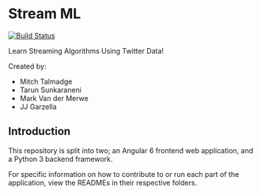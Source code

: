 # Stream ML
[![Build Status](https://travis-ci.org/Streaming-Algorithms-Twitter/stream-ml.svg?branch=master)](https://travis-ci.org/Streaming-Algorithms-Twitter/stream-ml)

Learn Streaming Algorithms Using Twitter Data!

Created by:
- Mitch Talmadge
- Tarun Sunkaraneni
- Mark Van der Merwe
- JJ Garzella

## Introduction
This repository is split into two; an Angular 6 frontend web application, and a Python 3 backend framework.

For specific information on how to contribute to or run each part of the application, view the READMEs in their respective folders.